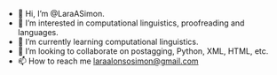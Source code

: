 - 👋 Hi, I’m @LaraASimon.
- 👀 I’m interested in computational linguistics, proofreading and languages.
- 🌱 I’m currently learning computational linguistics.
- 💞️ I’m looking to collaborate on postagging, Python, XML, HTML, etc.
- 📫 How to reach me laraalonsosimon@gmail.com

<!---
LaraASimon/LaraASimon is a ✨ special ✨ repository because its `README.md` (this file) appears on your GitHub profile.
You can click the Preview link to take a look at your changes.
--->
